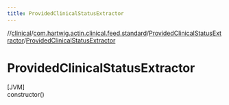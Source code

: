 ```yaml
---
title: ProvidedClinicalStatusExtractor
---
```

//[clinical](../../../index.html)/[com.hartwig.actin.clinical.feed.standard](../index.html)/[ProvidedClinicalStatusExtractor](index.html)/[ProvidedClinicalStatusExtractor](-provided-clinical-status-extractor.html)



# ProvidedClinicalStatusExtractor



[JVM]\
constructor()




